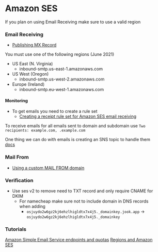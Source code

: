 # Amazon SES

If you plan on using Email Receiving make sure to use a valid region

### Email Receiving

- [Publishing MX Record](https://docs.aws.amazon.com/ses/latest/DeveloperGuide/receiving-email-mx-record.html)

You must use one of the following regions (June 2021)

- US East (N. Virginia)
  - inbound-smtp.us-east-1.amazonaws.com
- US West (Oregon)
  - inbound-smtp.us-west-2.amazonaws.com
- Europe (Ireland)
  - inbound-smtp.eu-west-1.amazonaws.com

#### Monitoring

- To get emails you need to create a rule set
  - [Creating a receipt rule set for Amazon SES email receiving](https://docs.aws.amazon.com/ses/latest/DeveloperGuide/receiving-email-receipt-rule-set.html?icmpid=docs_ses_console)

To receive emails for all emails sent to domain and subdomain use `Two recipients: example.com, .example.com`

One thing we can do with emails is creating an SNS topic to handle them [docs](./sns.md)

### Mail From

- [Using a custom MAIL FROM domain](https://docs.aws.amazon.com/ses/latest/dg/mail-from.html)

### Verification

- Use ses v2 to remove need to TXT record and only require CNAME for DKIM
  - For namecheap make sure not to include domain in DNS records when adding
    - `osjuydo2w6gz2kj6ehzlhigldtx7x4j5._domainkey.jook.app` -> `osjuydo2w6gz2kj6ehzlhigldtx7x4j5._domainkey`

### Tutorials

[Amazon Simple Email Service endpoints and quotas](https://docs.aws.amazon.com/general/latest/gr/ses.html)
[Regions and Amazon SES](https://docs.aws.amazon.com/ses/latest/DeveloperGuide/regions.html#region-endpoints)
